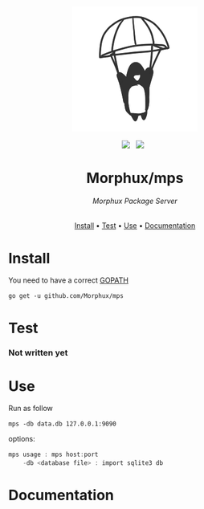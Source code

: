 <p align="center">
<img src="https://raw.githubusercontent.com/Morphux/Graphic/master/logo/single_penguin.png" /><br />
</p>
<p align="center">
<img src="https://img.shields.io/badge/language-go-blue.svg" /> &nbsp;
<img src="https://img.shields.io/badge/license-Apache--2.0-yellow.svg" /> &nbsp;
<!--<a href="https://travis-ci.org/Morphux/libmpm"><img src="https://travis-ci.org/Morphux/libmpm.svg?branch=master"/></a> &nbsp;-->
<!--<a href="https://scan.coverity.com/projects/morphux-libmpm">
  <img alt="Coverity Scan Build Status"
       src="https://scan.coverity.com/projects/11577/badge.svg"/>
</a>&nbsp;
<a href="https://codecov.io/gh/Morphux/libmpm">
  <img src="https://codecov.io/gh/Morphux/libmpm/branch/master/graph/badge.svg" alt="Codecov" />
</a>-->
<br />
<h1 align="center" style="border:none">Morphux/mps</h1>
<h6 align="center">Morphux Package Server</h6>
</p>
<p align="center">
<a href="#install">Install</a> • <a href="#test">Test</a> • <a href="#use">Use</a> • <a href="#documentation">Documentation</a>
</p>

# Install

You need to have a correct [GOPATH](https://golang.org/doc/code.html#GOPATH)

```
go get -u github.com/Morphux/mps

```

# Test


### Not written yet

# Use

Run as follow


```
mps -db data.db 127.0.0.1:9090
```



options:
```C
mps usage : mps host:port
    -db <database file> : import sqlite3 db
```

# Documentation
